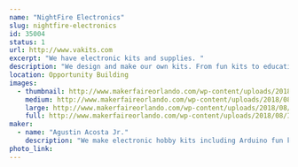 ```yaml
---
name: "NightFire Electronics"
slug: nightfire-electronics
id: 35004
status: 1
url: http://www.vakits.com
excerpt: "We have electronic kits and supplies. "
description: "We design and make our own kits. From fun kits to educational kits to industrial kits. We are a family business located in Ocala, FL."
location: Opportunity Building
images:
  - thumbnail: http://www.makerfaireorlando.com/wp-content/uploads/2018/08/IMG_E57144.jpg
    medium: http://www.makerfaireorlando.com/wp-content/uploads/2018/08/IMG_E57144.jpg
    large: http://www.makerfaireorlando.com/wp-content/uploads/2018/08/IMG_E57144.jpg
    full: http://www.makerfaireorlando.com/wp-content/uploads/2018/08/IMG_E57144.jpg
maker:
  - name: "Agustin Acosta Jr."
    description: "We make electronic hobby kits including Arduino fun kits."
photo_link: 
---
```

